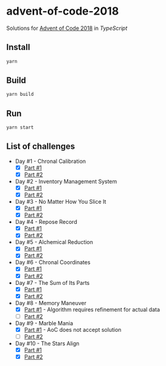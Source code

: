 # advent-of-code-2018

Solutions for [Advent of Code 2018](https://adventofcode.com/2018) in _TypeScript_

## Install

```sh
yarn
```

## Build

```sh
yarn build
```

## Run

```sh
yarn start
```

## List of challenges

- Day #1 - Chronal Calibration
    - [x] [Part #1](https://github.com/SuNR0N/advent-of-code-2018/blob/master/src/day-1/part-1.ts) 
    - [x] [Part #2](https://github.com/SuNR0N/advent-of-code-2018/blob/master/src/day-1/part-2.ts)
- Day #2 - Inventory Management System
    - [x] [Part #1](https://github.com/SuNR0N/advent-of-code-2018/blob/master/src/day-2/part-1.ts) 
    - [x] [Part #2](https://github.com/SuNR0N/advent-of-code-2018/blob/master/src/day-2/part-2.ts)
- Day #3 - No Matter How You Slice It
    - [x] [Part #1](https://github.com/SuNR0N/advent-of-code-2018/blob/master/src/day-3/part-1.ts) 
    - [x] [Part #2](https://github.com/SuNR0N/advent-of-code-2018/blob/master/src/day-3/part-2.ts)
- Day #4 - Repose Record
    - [x] [Part #1](https://github.com/SuNR0N/advent-of-code-2018/blob/master/src/day-4/part-1.ts) 
    - [x] [Part #2](https://github.com/SuNR0N/advent-of-code-2018/blob/master/src/day-4/part-2.ts)
- Day #5 - Alchemical Reduction
    - [x] [Part #1](https://github.com/SuNR0N/advent-of-code-2018/blob/master/src/day-5/part-1.ts) 
    - [x] [Part #2](https://github.com/SuNR0N/advent-of-code-2018/blob/master/src/day-5/part-2.ts)
- Day #6 - Chronal Coordinates
    - [x] [Part #1](https://github.com/SuNR0N/advent-of-code-2018/blob/master/src/day-6/part-1.ts) 
    - [x] [Part #2](https://github.com/SuNR0N/advent-of-code-2018/blob/master/src/day-6/part-2.ts)
- Day #7 - The Sum of Its Parts
    - [x] [Part #1](https://github.com/SuNR0N/advent-of-code-2018/blob/master/src/day-7/part-1.ts) 
    - [x] [Part #2](https://github.com/SuNR0N/advent-of-code-2018/blob/master/src/day-7/part-2.ts)
- Day #8 - Memory Maneuver
    - [x] [Part #1](https://github.com/SuNR0N/advent-of-code-2018/blob/master/src/day-8/part-1.ts) - Algorithm requires refinement for actual data
    - [ ] [Part #2](https://github.com/SuNR0N/advent-of-code-2018/blob/master/src/day-8/part-2.ts)
- Day #9 - Marble Mania
    - [x] [Part #1](https://github.com/SuNR0N/advent-of-code-2018/blob/master/src/day-9/part-1.ts) - AoC does not accept solution
    - [ ] [Part #2](https://github.com/SuNR0N/advent-of-code-2018/blob/master/src/day-9/part-2.ts)
- Day #10 - The Stars Align
    - [x] [Part #1](https://github.com/SuNR0N/advent-of-code-2018/blob/master/src/day-10/part-1.ts)
    - [x] [Part #2](https://github.com/SuNR0N/advent-of-code-2018/blob/master/src/day-10/part-2.ts)